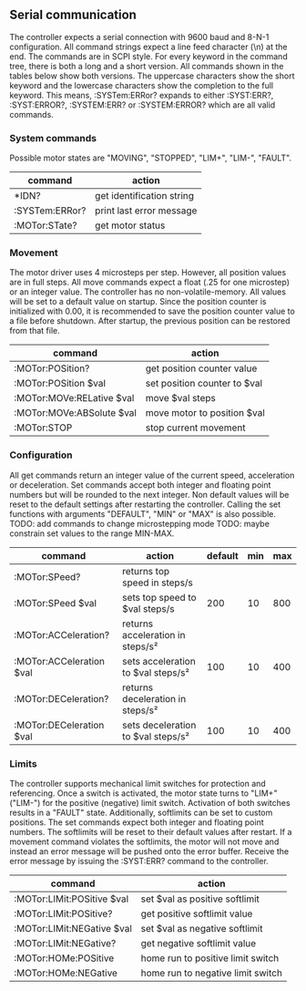 ## Serial communication

The controller expects a serial connection with 9600 baud and 8-N-1 configuration. All command strings expect a line feed character (\n) at the end.
The commands are in SCPI style. For every keyword in the command tree, there is both a long and a short version. All commands shown in the tables below show both versions. The uppercase characters show the short keyword and the lowercase characters show the completion to the full keyword.
This means, :SYSTem:ERRor? expands to either :SYST:ERR?, :SYST:ERROR?, :SYSTEM:ERR? or :SYSTEM:ERROR? which are all valid commands.

### System commands
Possible motor states are "MOVING", "STOPPED", "LIM+", "LIM-", "FAULT".

| command        | action                    |
|----------------|---------------------------|
| *IDN?          | get identification string |
| :SYSTem:ERRor? | print last error message  |
| :MOTor:STate?  | get motor status          |
### Movement
The motor driver uses 4 microsteps per step. However, all position values are in full steps. All move commands expect a float (.25 for one microstep) or an integer value.
The controller has no non-volatile-memory. All values will be set to a default value on startup. Since the position counter is initialized with 0.00, it is recommended to save the position counter value to a file before shutdown. After startup, the previous position can be restored from that file.

| command                   | action                             |
|---------------------------|------------------------------------|
| :MOTor:POSition?          | get position counter value         |
| :MOTor:POSition $val      | set position counter to $val       |
| :MOTor:MOVe:RELative $val | move $val steps                    |
| :MOTor:MOVe:ABSolute $val | move motor to position $val        |
| :MOTor:STOP               | stop current movement              |


### Configuration
All get commands return an integer value of the current speed, acceleration or deceleration. Set commands accept both integer and floating point numbers but will be rounded to the next integer.
Non default values will be reset to the default settings after restarting the controller. Calling the set functions with arguments "DEFAULT", "MIN" or "MAX" is also possible.
TODO: add commands to change microstepping mode
TODO: maybe constrain set values to the range MIN-MAX.

| command                  | action                             | default | min | max |
|--------------------------|------------------------------------|---------|-----|-----|
| :MOTor:SPeed?            | returns top speed in steps/s       |         |     |     |
| :MOTor:SPeed $val        | sets top speed to $val steps/s     | 200     | 10  | 800 |
| :MOTor:ACCeleration?     | returns acceleration in steps/s²   |         |     |     |
| :MOTor:ACCeleration $val | sets acceleration to $val steps/s² | 100     | 10  | 400 |
| :MOTor:DECeleration?     | returns deceleration in steps/s²   |         |     |     |
| :MOTor:DECeleration $val | sets deceleration to $val steps/s² | 100     | 10  | 400 |

### Limits
The controller supports mechanical limit switches for protection and referencing. Once a switch is activated, the motor state turns to "LIM+" ("LIM-") for the positive (negative) limit switch. Activation of both switches results in a "FAULT" state.
Additionally, softlimits can be set to custom positions. The set commands expect both integer and floating point numbers. The softlimits will be reset to their default values after restart.
If a movement command violates the softlimits, the motor will not move and instead an error message will be pushed onto the error buffer. Receive the error message by issuing the :SYST:ERR? command to the controller.

| command                    | action                            |
|----------------------------|-----------------------------------|
| :MOTor:LIMit:POSitive $val | set $val as positive softlimit    |
| :MOTor:LIMit:POSitive?     | get positive softlimit value      |
| :MOTor:LIMit:NEGative $val | set $val as negative softlimit    |
| :MOTor:LIMit:NEGative?     | get negative softlimit value      |
| :MOTor:HOMe:POSitive       | home run to positive limit switch |
| :MOTor:HOMe:NEGative       | home run to negative limit switch |
